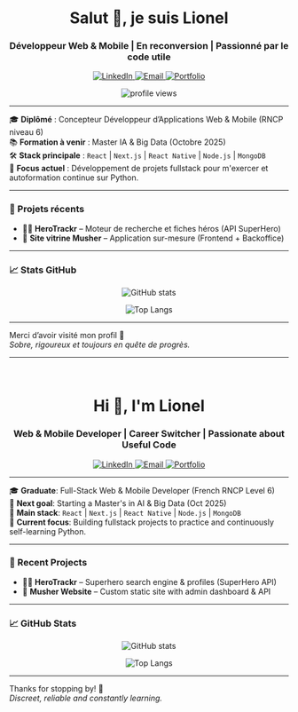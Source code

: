 <h1 align="center">Salut 👋, je suis Lionel</h1>
<h3 align="center">Développeur Web & Mobile | En reconversion | Passionné par le code utile</h3>

<p align="center">
  <a href="https://www.linkedin.com/in/lionel-dufour-00b85189/" target="_blank">
    <img alt="LinkedIn" src="https://img.shields.io/badge/LinkedIn-blue?style=for-the-badge&logo=linkedin" />
  </a>
  <a href="mailto:contact@lio-dev.fr" target="_blank">
    <img alt="Email" src="https://img.shields.io/badge/Email-contact@lio--dev.fr-red?style=for-the-badge&logo=gmail" />
  </a>
  <a href="https://lio-dev.fr" target="_blank">
    <img alt="Portfolio" src="https://img.shields.io/badge/Portfolio-lio--dev.fr-orange?style=for-the-badge&logo=vercel" />
  </a>
</p>

<p align="center">
  <img src="https://komarev.com/ghpvc/?username=LionelDuff&style=flat-square&color=orange" alt="profile views" />
</p>

---

🎓 **Diplômé** : Concepteur Développeur d’Applications Web & Mobile (RNCP niveau 6)  
📚 **Formation à venir** : Master IA & Big Data (Octobre 2025)  
🛠️ **Stack principale** : `React` | `Next.js` | `React Native` | `Node.js` | `MongoDB`  
🔐 **Focus actuel** : Développement de projets fullstack pour m'exercer et autoformation continue sur Python.

---

### 🧠 Projets récents

- 🦸‍♂️ **HeroTrackr** – Moteur de recherche et fiches héros (API SuperHero)
- 🐺 **Site vitrine Musher** – Application sur-mesure (Frontend + Backoffice)

---

### 📈 Stats GitHub

<p align="center">
  <img src="https://github-readme-stats.vercel.app/api?username=LionelDuff&show_icons=true&theme=default&hide_title=true" alt="GitHub stats" />
</p>

<p align="center">
  <img src="https://github-readme-stats.vercel.app/api/top-langs/?username=LionelDuff&layout=compact&theme=default" alt="Top Langs" />
</p>

---

Merci d’avoir visité mon profil 🙏  
_Sobre, rigoureux et toujours en quête de progrès._

---

<br />

<h1 align="center">Hi 👋, I'm Lionel</h1>
<h3 align="center">Web & Mobile Developer | Career Switcher | Passionate about Useful Code</h3>

<p align="center">
  <a href="https://www.linkedin.com/in/lionel-dufour-00b85189/" target="_blank">
    <img alt="LinkedIn" src="https://img.shields.io/badge/LinkedIn-blue?style=for-the-badge&logo=linkedin" />
  </a>
  <a href="mailto:contact@lio-dev.fr" target="_blank">
    <img alt="Email" src="https://img.shields.io/badge/Email-contact@lio--dev.fr-red?style=for-the-badge&logo=gmail" />
  </a>
  <a href="https://lio-dev.fr" target="_blank">
    <img alt="Portfolio" src="https://img.shields.io/badge/Portfolio-lio--dev.fr-orange?style=for-the-badge&logo=vercel" />
  </a>
</p>

---

🎓 **Graduate**: Full-Stack Web & Mobile Developer (French RNCP Level 6)  
🎯 **Next goal**: Starting a Master's in AI & Big Data (Oct 2025)  
🧰 **Main stack**: `React` | `Next.js` | `React Native` | `Node.js` | `MongoDB`  
🔐 **Current focus**: Building fullstack projects to practice and continuously self-learning Python.

---

### 🧠 Recent Projects

- 🦸‍♂️ **HeroTrackr** – Superhero search engine & profiles (SuperHero API)
- 🐺 **Musher Website** – Custom static site with admin dashboard & API

---

### 📈 GitHub Stats

<p align="center">
  <img src="https://github-readme-stats.vercel.app/api?username=LionelDuff&show_icons=true&theme=default&hide_title=true" alt="GitHub stats" />
</p>

<p align="center">
  <img src="https://github-readme-stats.vercel.app/api/top-langs/?username=LionelDuff&layout=compact&theme=default" alt="Top Langs" />
</p>

---

Thanks for stopping by! 🙏  
_Discreet, reliable and constantly learning._

